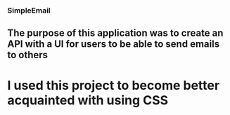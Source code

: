 ### SimpleEmail
## The purpose of this application was to create an API with a UI for users to be able to send emails to others
# I used this project to become better acquainted with using CSS
